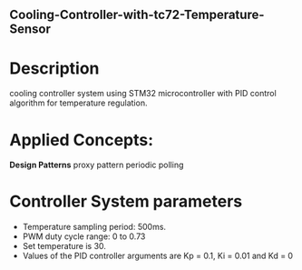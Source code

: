 ## Cooling-Controller-with-tc72-Temperature-Sensor
# Description
 cooling controller system using STM32 microcontroller with PID control algorithm for temperature regulation.
# Applied Concepts:
**Design Patterns**
proxy pattern
periodic polling 
# Controller System parameters
- Temperature sampling period: 500ms.
- PWM duty cycle range: 0 to 0.73
- Set temperature is 30.
- Values of the PID controller arguments are Kp = 0.1, Ki = 0.01 and Kd = 0



